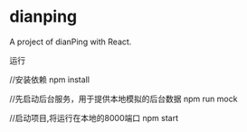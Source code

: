 # dianping
A project of dianPing with React.

运行

//安装依赖
npm install

//先启动后台服务，用于提供本地模拟的后台数据
npm run mock

//启动项目,将运行在本地的8000端口
npm start
